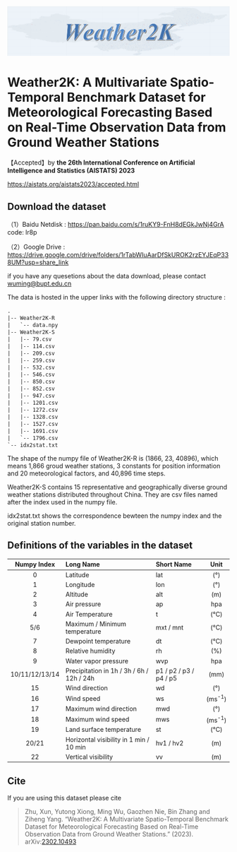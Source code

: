 ![Logo](https://github.com/bycnfz/weather2k/blob/main/logo.png)

# Weather2K: A Multivariate Spatio-Temporal Benchmark Dataset for Meteorological Forecasting Based on Real-Time Observation Data from Ground Weather Stations

【Accepted】by **the 26th International Conference on Artificial Intelligence and Statistics (AISTATS) 2023**

https://aistats.org/aistats2023/accepted.html



## Download the dataset
（1）Baidu Netdisk :  https://pan.baidu.com/s/1ruKY9-FnH8dEGkJwNj4GrA   code: lr8p

（2）Google Drive : https://drive.google.com/drive/folders/1rTabWIuAarDfSkUROK2rzEYJEqP338UM?usp=share_link

if you have any quesetions about the data download, please contact wuming@bupt.edu.cn

The data is hosted in the upper links with the following directory structure :

```
.
|-- Weather2K-R
|   `-- data.npy
|-- Weather2K-S
|   |-- 79.csv
|   |-- 114.csv
|   |-- 209.csv
|   |-- 259.csv
|   |-- 532.csv
|   |-- 546.csv
|   |-- 850.csv
|   |-- 852.csv
|   |-- 947.csv
|   |-- 1201.csv
|   |-- 1272.csv
|   |-- 1328.csv
|   |-- 1527.csv
|   |-- 1691.csv
|   `-- 1796.csv
`-- idx2stat.txt
```

The shape of the numpy file of Weather2K-R is (1866, 23, 40896), which means 1,866 groud weather stations,  3 constants for position information and 20 meteorological factors, and 40,896 time steps. 

Weather2K-S contains 15 representative and geographically diverse ground weather stations distributed throughout China. They are csv files named after the index used in the numpy file.

idx2stat.txt shows the correspondence bewteen the numpy index and the original station number.



## Definitions of the variables in the dataset

|  Numpy Index   | **Long Name**                             | **Short Name**         | **Unit** |
| :------------: | :---------------------------------------- | :--------------------- | :------: |
|       0        | Latitude                                  | lat                    |   (°)    |
|       1        | Longitude                                 | lon                    |   (°)    |
|       2        | Altitude                                  | alt                    |   (m)    |
|       3        | Air pressure                              | ap                     |   hpa    |
|       4        | Air Temperature                           | t                      |   (°C)   |
|      5/6       | Maximum / Minimum temperature             | mxt / mnt              |   (°C)   |
|       7        | Dewpoint temperature                      | dt                     |   (°C)   |
|       8        | Relative humidity                         | rh                     |   (%)    |
|       9        | Water vapor pressure                      | wvp                    |   hpa    |
| 10/11/12/13/14 | Precipitation in 1h / 3h / 6h / 12h / 24h | p1 / p2 / p3 / p4 / p5 |   (mm)   |
|       15       | Wind direction                            | wd                     |   (°)    |
|       16       | Wind speed                                | ws                     | (ms<sup>-1</sup>) |
|       17       | Maximum wind direction                    | mwd                    |   (°)    |
|       18       | Maximum wind speed                        | mws                    | (ms<sup>-1</sup>) |
|       19       | Land surface temperature                  | st                     |   (°C)   |
|     20/21      | Horizontal visibility in 1 min / 10 min   | hv1 / hv2              |   (m)    |
|       22       | Vertical visibility                       | vv                     |   (m)    |


## Cite
If you are using this dataset please cite 

> Zhu, Xun, Yutong Xiong, Ming Wu, Gaozhen Nie, Bin Zhang and Ziheng Yang. “Weather2K: A Multivariate Spatio-Temporal Benchmark Dataset for Meteorological Forecasting Based on Real-Time Observation Data from Ground Weather Stations.” (2023).
> arXiv:[2302.10493](https://arxiv.org/abs/2302.10493)
